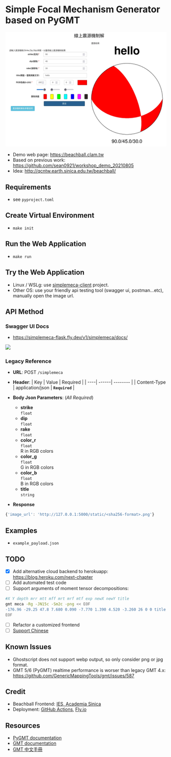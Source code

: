 # Simple Focal Mechanism Generator based on PyGMT

![](docs/demo.webp)

- Demo web page: <https://beachball.clam.tw>
- Based on previous work: <https://github.com/sean0921/workshop_demo_20210805>
- Idea: <http://qcntw.earth.sinica.edu.tw/beachball/>

## Requirements
- see `pyproject.toml`

## Create Virtual Environment
- `make init`

## Run the Web Application
- `make run`

## Try the Web Application
- Linux / WSLg: use [simplemeca-client](https://github.com/sean0921/simplemeca-client) project.
- Other OS: use your friendly api testing tool (swagger ui, postman...etc), manually open the image url.

## API Method
### Swagger UI Docs
- <https://simplemeca-flask.fly.dev/v1/simplemeca/docs/>

![](docs/readme_show_api.png)

### Legacy Reference
- **URL**: POST `/simplemeca`
- **Header**:
    | Key | Value | Required |
    | ----| ------| -------- |
    | Content-Type | application/json | **`Required`** |

- **Body Json Parameters**: (*All Required*)
    - **strike**<br>
      `float`
    - **dip**<br>
      `float`
    - **rake**<br>
      `float`
    - **color_r**<br>
      `float`<br>
      R in RGB colors
    - **color_g**<br>
      `float`<br>
      G in RGB colors
    - **color_b**<br>
      `float`<br>
      B in RGB colors
    - **title**<br>
      `string`
- **Response**
```javascript
{'image_url': 'http://127.0.0.1:5000/static/<sha256-format>.png'}
```

## Examples
- `example_payload.json`

## TODO
- [x] Add alternative cloud backend to herokuapp: <https://blog.heroku.com/next-chapter>
- [ ] Add automated test code
- [ ] Support arguments of moment tensor decompositions:
```bash
#X Y depth mrr mtt mff mrt mrf mtf exp newX newY title
gmt meca -Rg -JN15c -Sm2c -png << EOF
-176.96 -29.25 47.8 7.680 0.090 -7.770 1.390 4.520 -3.260 26 0 0 title
EOF
```
- [ ] Refactor a customized frontend
- [ ] [Support Chinese](https://docs.gmt-china.org/6.0/chinese/linux/)

## Known Issues
- Ghostscript does not support webp output, so only consider png or jpg format.
- GMT 5/6 (PyGMT) realtime performance is worser than legacy GMT 4.x: <https://github.com/GenericMappingTools/gmt/issues/587>

## Credit
- Beachball Frontend: [IES, Academia Sinica](https://www.earth.sinica.edu.tw/)
- Deployment: [GitHub Actions](https://github.com/features/actions), [Fly.io](https://fly.io)

## Resources
- [PyGMT documentation](https://www.pygmt.org/latest/)
- [GMT documentation](https://docs.generic-mapping-tools.org/)
- [GMT 中文手冊](https://docs.gmt-china.org)
